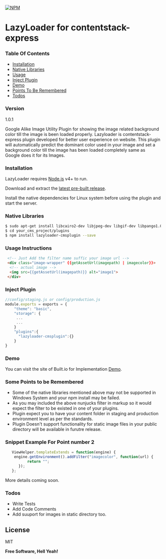 [![NPM](https://nodei.co/npm/lazyloader-cmsplugin.png?downloads=true&downloadRank=true&stars=true)](https://nodei.co/npm/lazyloader-cmsplugin/)

# LazyLoader for contentstack-express


### Table Of Contents
- [Installation](#installation)
- [Native Libraries](#native-libraries)
- [Usage](#usage-instructions)
- [Inject Plugin](#inject-plugin)
- [Demo](#demo)
- [Points To Be Remembered](#some_points_to_be_remembered)
- [Todos](#todos)


### Version
1.0.1

Google Alike Image Utility Plugin for showing the image related  background color till the image is been loaded properly.
Lazyloader is contentstack-express plugin developed for better user experience on website. This plugin will automatically predict the dominant color used in your image and set a background color till the image has been loaded completely same as Google does it for its Images.

### Installation

LazyLoader requires [Node.js](https://nodejs.org/) v4+ to run.

Download and extract the [latest pre-built release](https://github.com/kailashyogeshwar85/lazyloader/releases).

Install the native dependencies for Linux system before using the plugin and start the server.

### Native Libraries

```sh
$ sudo apt-get install libcairo2-dev libjpeg-dev libgif-dev libpango1.0-dev
$ cd your_cms_project/plugins
$ npm install lazyloader-cmsplugin --save
```
### Usage Instructions
```html
 <!-- Just Add the filter name suffic your image url -->
 <div class="image-wrapper" {{getAssetUrl(imagepath) | imagecolor}}>
  <!-- actual image -->
  <img src={{getAssetUrl(imagepath)}} alt="image1">
 </div>
```

### Inject Plugin
``` js
//config/staging.js or config/production.js
module.exports = exports = {
    "theme": "basic",
    "storage": {
     ...
     ...
    }
    "plugins":{
      "lazyloader-cmsplugin":{}
    }
}
```

### Demo
You can visit the site of Built.io for Implementation [Demo](https://www.built.io/blog/).

### Some Points to be Remembered
 - Some of the native libraries mentioned above may not be supported in Windows System and your npm install may be failed.
 - As you may  included the above nunjucks filter in markup so it would expect the filter to be existed in one of your plugins.
 - Plugin expect you to have your content folder in staging and production environment level as per the standards.
 - Plugin Doesn't support functionality for static image files in your public directory will be available in furutre release.

### Snippet Example For Point number 2
``` js
   ViewHelper.templateExtends = function(engine) {
    engine.getEnvironment().addFilter("imagecolor", function(url) {
          return "";
      });
   };
```

More details coming soon.


### Todos

 - Write Tests
 - Add Code Comments
 - Add suuport for images in static directory too.

License
----

MIT


**Free Software, Hell Yeah!**
